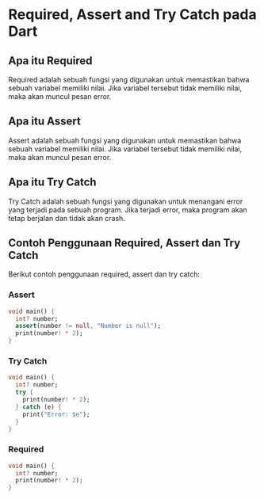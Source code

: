 # Required, Assert and Try Catch pada Dart

## Apa itu Required

Required adalah sebuah fungsi yang digunakan untuk memastikan bahwa sebuah variabel memiliki nilai. Jika variabel tersebut tidak memiliki nilai, maka akan muncul pesan error.

## Apa itu Assert

Assert adalah sebuah fungsi yang digunakan untuk memastikan bahwa sebuah variabel memiliki nilai. Jika variabel tersebut tidak memiliki nilai, maka akan muncul pesan error.

## Apa itu Try Catch

Try Catch adalah sebuah fungsi yang digunakan untuk menangani error yang terjadi pada sebuah program. Jika terjadi error, maka program akan tetap berjalan dan tidak akan crash.

## Contoh Penggunaan Required, Assert dan Try Catch

Berikut contoh penggunaan required, assert dan try catch:

### Assert

```dart
void main() {
  int? number;
  assert(number != null, "Number is null");
  print(number! * 2);
}
```

### Try Catch

```dart
void main() {
  int? number;
  try {
    print(number! * 2);
  } catch (e) {
    print("Error: $e");
  }
}
```

### Required

```dart
void main() {
  int? number;
  print(number! * 2);
}
```

